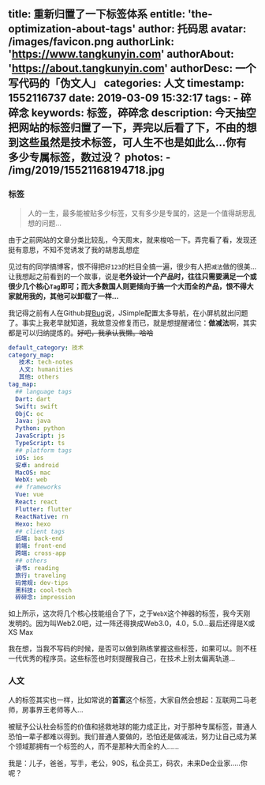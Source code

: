 title: 重新归置了一下标签体系
entitle: 'the-optimization-about-tags'
author: 托码思
avatar: /images/favicon.png
authorLink: 'https://www.tangkunyin.com'
authorAbout: 'https://about.tangkunyin.com'
authorDesc: 一个写代码的「伪文人」
categories: 人文
timestamp: 1552116737
date: 2019-03-09 15:32:17
tags:
    - 碎碎念
keywords: 标签，碎碎念
description: 今天抽空把网站的标签归置了一下，弄完以后看了下，不由的想到这些虽然是技术标签，可人生不也是如此么...你有多少专属标签，数过没？
photos:
    - /img/2019/15521168194718.jpg
---

### 标签

> 人的一生，最多能被贴多少标签，又有多少是专属的，这是一个值得胡思乱想的问题...

由于之前网站的文章分类比较乱，今天周末，就来梭哈一下。弄完看了看，发现还挺有意思，不知不觉诱发了我的胡思乱想症

见过有的同学搞博客，恨不得把`好123`的栏目全搞一遍，很少有人把`减法`做的很美...让我想起之前看到的一个故事，说是**老外设计一个产品时，往往只需要满足一个或很少几个核心`Tag`即可；而大多数国人则更倾向于搞一个大而全的产品，恨不得大家就用我的，其他可以卸载了一样...**

我记得之前有人在Github提[Bug](https://github.com/tangkunyin/hexo-theme-jsimple/issues/31)说，JSimple配置太多导航，在小屏机就出问题了。事实上我老早就知道，我故意没修复而已，就是想提醒诸位：**做减法**啊，其实都是可以归纳提炼的。~~好吧，我承认我懒。哈哈~~


```yml
default_category: 技术
category_map:
   技术: tech-notes
   人文: humanities
   其他: others
tag_map:
  ## language tags
  Dart: dart
  Swift: swift
  ObjC: oc
  Java: java
  Python: python
  JavaScript: js
  TypeScript: ts
  ## platform tags
  iOS: ios
  安卓: android
  MacOS: mac
  WebX: web
  ## frameworks
  Vue: vue
  React: react
  Flutter: flutter
  ReactNative: rn
  Hexo: hexo
  ## client tags
  后端: back-end
  前端: front-end
  跨端: cross-app
  ## others
  读书: reading
  旅行: traveling
  码常规: dev-tips
  黑科技: cool-tech
  碎碎念: impression
```

如上所示，这次将几个核心技能组合了下，之于`WebX`这个神器的标签，我今天刚发明的。因为叫Web2.0吧，过一阵还得换成Web3.0，4.0，5.0...最后还得是X或XS Max

我在想，当我不写码的时候，是否可以做到熟练掌握这些标签，如果可以。则不枉一代优秀的程序员。这些标签也时刻提醒我自己，在技术上别太偏离轨道...

### 人文

人的标签其实也一样，比如常说的**首富**这个标签，大家自然会想起：互联网二马老师，房事界王老师等人...

被赋予公认社会标签的价值和拯救地球的能力成正比，对于那种专属标签，普通人恐怕一辈子都难以得到。我们普通人要做的，恐怕还是做减法，努力让自己成为某个领域那拥有一个标签的人，而不是那种大而全的人......

我是：儿子，爸爸，写手，老公，90S，私企员工，码农，未来De企业家.....你呢？

